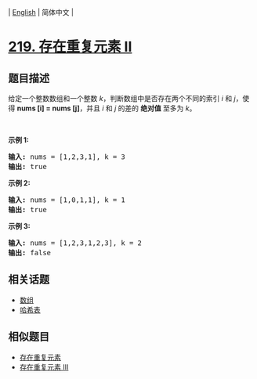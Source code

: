 
| [English](README_EN.md) | 简体中文 |

# [219. 存在重复元素 II](https://leetcode-cn.com/problems/contains-duplicate-ii/)

## 题目描述

<p>给定一个整数数组和一个整数&nbsp;<em>k</em>，判断数组中是否存在两个不同的索引<em>&nbsp;i</em>&nbsp;和<em>&nbsp;j</em>，使得&nbsp;<strong>nums [i] = nums [j]</strong>，并且 <em>i</em> 和 <em>j</em>&nbsp;的差的 <strong>绝对值</strong> 至多为 <em>k</em>。</p>

<p>&nbsp;</p>

<p><strong>示例&nbsp;1:</strong></p>

<pre><strong>输入:</strong> nums = [1,2,3,1], k<em> </em>= 3
<strong>输出:</strong> true</pre>

<p><strong>示例 2:</strong></p>

<pre><strong>输入: </strong>nums = [1,0,1,1], k<em> </em>=<em> </em>1
<strong>输出:</strong> true</pre>

<p><strong>示例 3:</strong></p>

<pre><strong>输入: </strong>nums = [1,2,3,1,2,3], k<em> </em>=<em> </em>2
<strong>输出:</strong> false</pre>


## 相关话题

- [数组](https://leetcode-cn.com/tag/array)
- [哈希表](https://leetcode-cn.com/tag/hash-table)

## 相似题目

- [存在重复元素](../contains-duplicate/README.md)
- [存在重复元素 III](../contains-duplicate-iii/README.md)
